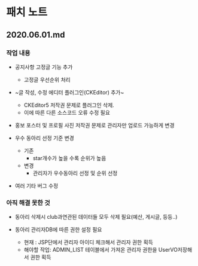 # 패치 노트
## 2020.06.01.md

### 작업 내용
   
- 공지사항 고정글 기능 추가
   - 고정글 우선순위 처리
   
- ~글 작성, 수정 에디터 플러그인(CKEditor) 추가~ 
  - CKEditor5 저작권 문제로 플러그인 삭제. 
  - 이에 따른 다른 소스코드 오류 수정 필요

- 홍보 포스터 및 프로필 사진 저작권 문제로 관리자만 업로드 가능하게 변경

- 우수 동아리 선정 기준 변경
  - 기존 
    - star개수가 높을 수록 순위가 높음
  - 변경 
    - 관리자가 우수동아리 선정 및 순위 선정

- 여러 기타 버그 수정


### 아직 해결 못한 것

- 동아리 삭제시 club과연관된 데이터들 모두 삭제 필요(예산, 게시글, 등등..)

- 동아리 관리자DB에 따른 권한 설정 필요
  - 현재 : JSP단에서 관리자 아이디 체크해서 관리자 권한 획득
  - 해야할 작업: ADMIN_LIST 테이블에서 가져온 관리자 권한을 UserVO저장해서 권한 획득
